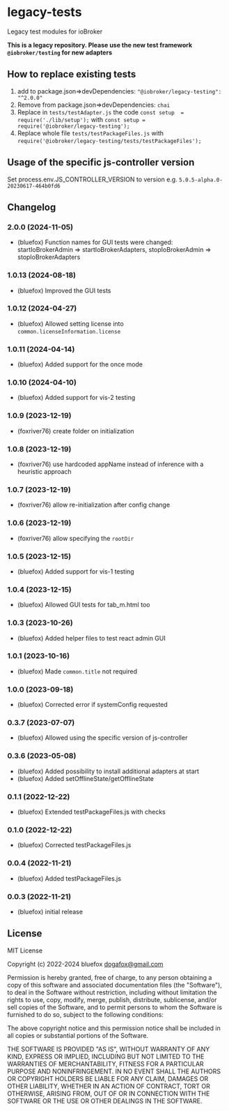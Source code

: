 # legacy-tests

Legacy test modules for ioBroker

**This is a legacy repository. Please use the new test framework `@iobroker/testing` for new adapters**

## How to replace existing tests

1. add to package.json=>devDependencies: `"@iobroker/legacy-testing": "^2.0.0"`
2. Remove from package.json=>devDependencies: `chai`
3. Replace in `tests/testAdapter.js` the code `const setup  = require('./lib/setup');` with `const setup = require('@iobroker/legacy-testing');`
4. Replace whole file `tests/testPackageFiles.js` with `require('@iobroker/legacy-testing/tests/testPackageFiles');`

## Usage of the specific js-controller version

Set process.env.JS_CONTROLLER_VERSION to version e.g. `5.0.5-alpha.0-20230617-464b0fd6`

## Changelog

<!-- ### **WORK IN PROGRESS** -->
### 2.0.0 (2024-11-05)

-   (bluefox) Function names for GUI tests were changed: startIoBrokerAdmin => startIoBrokerAdapters, stopIoBrokerAdmin => stopIoBrokerAdapters

### 1.0.13 (2024-08-18)

-   (bluefox) Improved the GUI tests

### 1.0.12 (2024-04-27)

-   (bluefox) Allowed setting license into `common.licenseInformation.license`

### 1.0.11 (2024-04-14)

-   (bluefox) Added support for the once mode

### 1.0.10 (2024-04-10)

-   (bluefox) Added support for vis-2 testing

### 1.0.9 (2023-12-19)

-   (foxriver76) create folder on initialization

### 1.0.8 (2023-12-19)

-   (foxriver76) use hardcoded appName instead of inference with a heuristic approach

### 1.0.7 (2023-12-19)

-   (foxriver76) allow re-initialization after config change

### 1.0.6 (2023-12-19)

-   (foxriver76) allow specifying the `rootDir`

### 1.0.5 (2023-12-15)

-   (bluefox) Added support for vis-1 testing

### 1.0.4 (2023-12-15)

-   (bluefox) Allowed GUI tests for tab_m.html too

### 1.0.3 (2023-10-26)

-   (bluefox) Added helper files to test react admin GUI

### 1.0.1 (2023-10-16)

-   (bluefox) Made `common.title` not required

### 1.0.0 (2023-09-18)

-   (bluefox) Corrected error if systemConfig requested

### 0.3.7 (2023-07-07)

-   (bluefox) Allowed using the specific version of js-controller

### 0.3.6 (2023-05-08)

-   (bluefox) Added possibility to install additional adapters at start
-   (bluefox) Added setOfflineState/getOfflineState

### 0.1.1 (2022-12-22)

-   (bluefox) Extended testPackageFiles.js with checks

### 0.1.0 (2022-12-22)

-   (bluefox) Corrected testPackageFiles.js

### 0.0.4 (2022-11-21)

-   (bluefox) Added testPackageFiles.js

### 0.0.3 (2022-11-21)

-   (bluefox) initial release

## License

MIT License

Copyright (c) 2022-2024 bluefox <dogafox@gmail.com>

Permission is hereby granted, free of charge, to any person obtaining a copy
of this software and associated documentation files (the "Software"), to deal
in the Software without restriction, including without limitation the rights
to use, copy, modify, merge, publish, distribute, sublicense, and/or sell
copies of the Software, and to permit persons to whom the Software is
furnished to do so, subject to the following conditions:

The above copyright notice and this permission notice shall be included in all
copies or substantial portions of the Software.

THE SOFTWARE IS PROVIDED "AS IS", WITHOUT WARRANTY OF ANY KIND, EXPRESS OR
IMPLIED, INCLUDING BUT NOT LIMITED TO THE WARRANTIES OF MERCHANTABILITY,
FITNESS FOR A PARTICULAR PURPOSE AND NONINFRINGEMENT. IN NO EVENT SHALL THE
AUTHORS OR COPYRIGHT HOLDERS BE LIABLE FOR ANY CLAIM, DAMAGES OR OTHER
LIABILITY, WHETHER IN AN ACTION OF CONTRACT, TORT OR OTHERWISE, ARISING FROM,
OUT OF OR IN CONNECTION WITH THE SOFTWARE OR THE USE OR OTHER DEALINGS IN THE
SOFTWARE.
